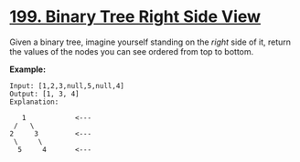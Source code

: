 # [199. Binary Tree Right Side View](https://leetcode.com/problems/binary-tree-right-side-view/description)
Given a binary tree, imagine yourself standing on the *right* side of it, return the values of the nodes you can see ordered from top to bottom.

**Example:**
```
Input: [1,2,3,null,5,null,4]
Output: [1, 3, 4]
Explanation:

   1            <---
 /   \
2     3         <---
 \     \
  5     4       <---
```